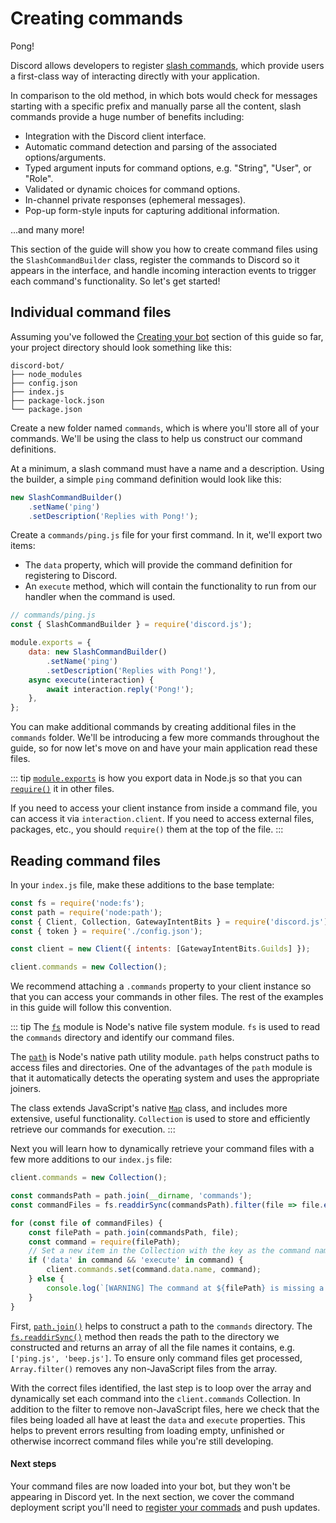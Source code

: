# Creating commands

<DiscordMessages>
	<DiscordMessage profile="bot">
		<template #interactions>
			<DiscordInteraction profile="user" :command="true">ping</DiscordInteraction>
		</template>
		Pong!
	</DiscordMessage>
</DiscordMessages>

Discord allows developers to register [slash commands](https://discord.com/developers/docs/interactions/application-commands), which provide users a first-class way of interacting directly with your application. 

In comparison to the old method, in which bots would check for messages starting with a specific prefix and manually parse all the content, slash commands provide a huge number of benefits including:

- Integration with the Discord client interface.
- Automatic command detection and parsing of the associated options/arguments.
- Typed argument inputs for command options, e.g. "String", "User", or "Role".
- Validated or dynamic choices for command options.
- In-channel private responses (ephemeral messages).
- Pop-up form-style inputs for capturing additional information.

...and many more!

This section of the guide will show you how to create command files using the `SlashCommandBuilder` class, register the commands to Discord so it appears in the interface, and handle incoming interaction events to trigger each command's functionality. So let's get started!

## Individual command files

Assuming you've followed the [Creating your bot](/creating-your-bot) section of this guide so far, your project directory should look something like this:

```:no-line-numbers
discord-bot/
├── node_modules
├── config.json
├── index.js
├── package-lock.json
└── package.json
```

Create a new folder named `commands`, which is where you'll store all of your commands. We'll be using the <DocsLink section="builders" path="class/SlashCommandBuilder"/> class to help us construct our command definitions.

At a minimum, a slash command must have a name and a description. Using the builder, a simple `ping` command definition would look like this:

```js
new SlashCommandBuilder()
	.setName('ping')
	.setDescription('Replies with Pong!');
```

Create a `commands/ping.js` file for your first command. In it, we'll export two items:
- The `data` property, which will provide the command definition for registering to Discord.
- An `execute` method, which will contain the functionality to run from our handler when the command is used.

```js
// commands/ping.js
const { SlashCommandBuilder } = require('discord.js');

module.exports = {
	data: new SlashCommandBuilder()
		.setName('ping')
		.setDescription('Replies with Pong!'),
	async execute(interaction) {
		await interaction.reply('Pong!');
	},
};
```

You can make additional commands by creating additional files in the `commands` folder. We'll be introducing a few more commands throughout the guide, so for now let's move on and have your main application read these files.

::: tip
[`module.exports`](https://nodejs.org/api/modules.html#modules_module_exports) is how you export data in Node.js so that you can [`require()`](https://nodejs.org/api/modules.html#modules_require_id) it in other files.

If you need to access your client instance from inside a command file, you can access it via `interaction.client`. If you need to access external files, packages, etc., you should `require()` them at the top of the file.
:::

## Reading command files

In your `index.js` file, make these additions to the base template:

```js {1-2,8}
const fs = require('node:fs');
const path = require('node:path');
const { Client, Collection, GatewayIntentBits } = require('discord.js');
const { token } = require('./config.json');

const client = new Client({ intents: [GatewayIntentBits.Guilds] });

client.commands = new Collection();
```

We recommend attaching a `.commands` property to your client instance so that you can access your commands in other files. The rest of the examples in this guide will follow this convention.

::: tip
The [`fs`](https://nodejs.org/api/fs.html) module is Node's native file system module. `fs` is used to read the `commands` directory and identify our command files.

The [`path`](https://nodejs.org/api/path.html) is Node's native path utility module. `path` helps construct paths to access files and directories. One of the advantages of the `path` module is that it automatically detects the operating system and uses the appropriate joiners.

The <DocsLink section="collection" path="class/Collection" /> class extends JavaScript's native [`Map`](https://developer.mozilla.org/en-US/docs/Web/JavaScript/Reference/Global_Objects/Map) class, and includes more extensive, useful functionality. `Collection` is used to store and efficiently retrieve our commands for execution.
:::


Next you will learn how to dynamically retrieve your command files with a few more additions to our `index.js` file:

```js {3-4,6-14}
client.commands = new Collection();

const commandsPath = path.join(__dirname, 'commands');
const commandFiles = fs.readdirSync(commandsPath).filter(file => file.endsWith('.js'));

for (const file of commandFiles) {
	const filePath = path.join(commandsPath, file);
	const command = require(filePath);
	// Set a new item in the Collection with the key as the command name and the value as the exported module
	if ('data' in command && 'execute' in command) {
		client.commands.set(command.data.name, command);
	} else {
		console.log(`[WARNING] The command at ${filePath} is missing a required "data" or "execute" property.`);
	}
}
```

First, [`path.join()`](https://nodejs.org/api/path.html) helps to construct a path to the `commands` directory. The [`fs.readdirSync()`](https://nodejs.org/api/fs.html#fs_fs_readdirsync_path_options) method then reads the path to the directory we constructed and returns an array of all the file names it contains, e.g. `['ping.js', 'beep.js']`. To ensure only command files get processed, `Array.filter()` removes any non-JavaScript files from the array. 

With the correct files identified, the last step is to loop over the array and dynamically set each command into the `client.commands` Collection. In addition to the filter to remove non-JavaScript files, here we check that the files being loaded all have at least the `data` and `execute` properties. This helps to prevent errors resulting from loading empty, unfinished or otherwise incorrect command files while you're still developing.

#### Next steps

Your command files are now loaded into your bot, but they won't be appearing in Discord yet. In the next section, we cover the command deployment script you'll need to [register your commads](/slash-commands/registering.md) and push updates.